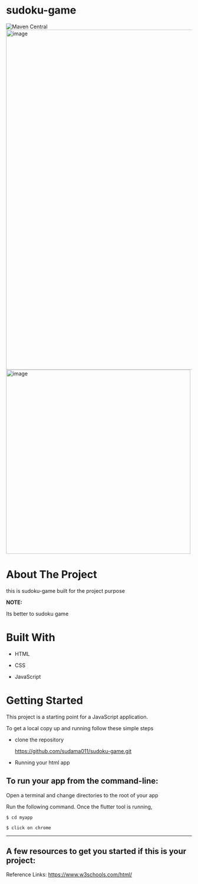 # sudoku-game
<img src="https://camo.githubusercontent.com/2264d38……6769746…" alt="Maven Central" data-canonical-src="https://maven-badges.herokuapp.com/maven-central/com.github.bumptech.glide/glide/badge.svg" style="max-width: 100%;">

<img width="923" alt="image" src="https://user-images.githubusercontent.com/85701247/180758780-0d8f2240-711e-4ddc-a91b-42f0ba1014d6.png">
<img width="500" alt="image" src="https://user-images.githubusercontent.com/85701247/180759011-b2fd6a6a-f76a-4695-b703-b8cf6d636c27.png">

# About The Project
 this is sudoku-game
 built for the  project purpose

**NOTE:**

Its better to sudoku game 

# Built With

- HTML

- CSS

- JavaScript


# Getting Started

This project is a starting point for a JavaScript application.

To get a local copy up and running follow these simple steps

- clone the repository

    https://github.com/sudama011/sudoku-game.git
  
- Running your html app

## To run your app from the command-line:

Open a terminal and change directories to the root of your app

Run the following command. Once the flutter tool is running, 


    $ cd myapp
  
    $ click on chrome

---

## A few resources to get you started if this is your project:



Reference Links:
https://www.w3schools.com/html/
